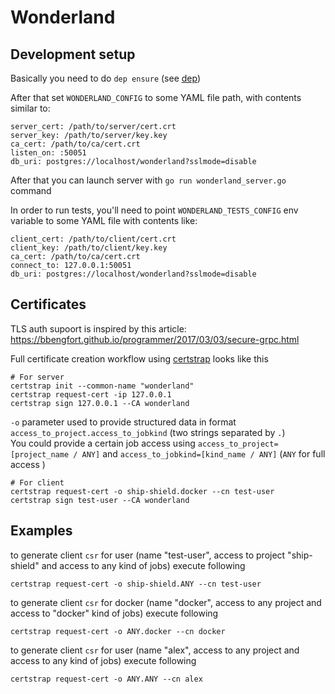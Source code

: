 Wonderland
========

Development setup
---

Basically you need to do `dep ensure` (see [dep](https://github.com/golang/dep))

After that set `WONDERLAND_CONFIG` to some YAML file path, with contents similar to:

```
server_cert: /path/to/server/cert.crt
server_key: /path/to/server/key.key
ca_cert: /path/to/ca/cert.crt
listen_on: :50051
db_uri: postgres://localhost/wonderland?sslmode=disable
```

After that you can launch server with `go run wonderland_server.go` command

In order to run tests, you'll need to point `WONDERLAND_TESTS_CONFIG` env variable to some YAML file with contents like:
```
client_cert: /path/to/client/cert.crt
client_key: /path/to/client/key.key
ca_cert: /path/to/ca/cert.crt
connect_to: 127.0.0.1:50051
db_uri: postgres://localhost/wonderland?sslmode=disable
```


Certificates
---

TLS auth supoort is inspired by this article: https://bbengfort.github.io/programmer/2017/03/03/secure-grpc.html

Full certificate creation workflow using [certstrap](https://github.com/square/certstrap) looks like this
```
# For server
certstrap init --common-name "wonderland"
certstrap request-cert -ip 127.0.0.1
certstrap sign 127.0.0.1 --CA wonderland
```
`-o` parameter used to provide structured data in format `access_to_project.access_to_jobkind` (two strings separated by `.`)  
You could provide a certain job access using `access_to_project=[project_name / ANY]` and `access_to_jobkind=[kind_name / ANY]` (`ANY` for full access )
```
# For client
certstrap request-cert -o ship-shield.docker --cn test-user
certstrap sign test-user --CA wonderland
```
Examples
---

to generate client `csr` for user (name "test-user", access to project "ship-shield" and access to any kind of jobs) execute following
```
certstrap request-cert -o ship-shield.ANY --cn test-user
```
to generate client `csr` for docker (name "docker", access to any project and access to "docker" kind of jobs) execute following
```
certstrap request-cert -o ANY.docker --cn docker
```
to generate client `csr` for user (name "alex", access to any project and access to any kind of jobs) execute following
```
certstrap request-cert -o ANY.ANY --cn alex
```
